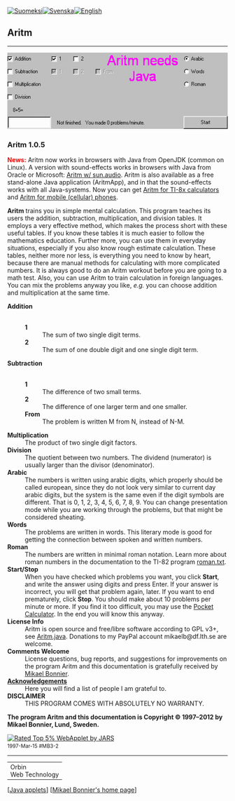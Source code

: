 <!DOCTYPE HTML SYSTEM "about:legacy-compat">
<html lang="en">
<head>
<!--Copyright (C) 1997 by Mikael Bonnier, Lund, Sweden.-->
<meta content="text/html; charset=windows-1252" http-equiv="content-type">
  <!--title>Aritm</title-->
  <meta content="Mikael O. Bonnier mikaelb@df.lth.se" name="author">
  <meta name="description"
 content="Aritm  -  trains you in simple mental calculation.">
  <meta name="keywords" content="">
<link rel="stylesheet" href="mob.css" type="text/css" media="screen">
</head>
<body>
<!-- counter-ord-lang -->
<p><a href="aritm-fin.html"><img src="../images/fin.gif"
 alt="Suomeksi" class="flag"></a><a
 href="aritm-sve.html"><img src="../images/sve1.gif" alt="Svenska"
 class="flag"></a><a
 href="aritm.html"><img src="../images/enu1.gif" alt="English"
 class="flag"></a></p>
<h2>Aritm</h2>
<p>
</p>
<hr><applet code="Aritm.class" archive="Aritm.zip" height="174" 
width="525"><param name="bgcolor" value="#CECECE"><param name="text" 
value="#000000"><param name="lang" value="en"><img src="aritm.gif" 
alt="Aritm" height="174" width="525"></applet>
<h3>Aritm 1.0.5</h3>
<p><b style="color: red;">News:</b> Aritm now works in browsers with
Java from OpenJDK (common on Linux). A version with sound-effects works
in browsers with Java from Oracle or Microsoft: <a 
href="sun.audio/aritm.html">Aritm w/ 
sun.audio</a>. Aritm is also
available as a free stand-alone Java application (AritmApp), and in that the
sound-effects works with all Java-systems. Now you can get
<a href="https://mobluse.github.io/ticalc/#aritm" target="links">Aritm
for TI-8x calculators</a> and <a href="http://df.lth.se.orbin.se/~mikaelb/microemu/all.html" 
target="links">Aritm for mobile (cellular) phones</a>.</p>
<p><strong>Aritm</strong> trains you in simple mental calculation.
This program teaches its users the addition, subtraction,
multiplication, and division tables. It employs a very effective
method, which makes the process short with these useful tables. If
you know these tables it is much easier to follow the mathematics
education. Further more, you can use them in everyday situations,
especially if you also know rough estimate calculation. These tables,
neither more nor less, is everything you need to know by heart,
because there are manual methods for calculating with more
complicated numbers. It is always good to do an Aritm workout before
you are going to a math test. Also, you can use Aritm to train
calculation in foreign languages. You can mix the problems anyway you
like, <i>e.g.</i> you can choose addition and multiplication at the
same time.</p>
<dl>
  <dt><b>Addition</b></dt>
  <dd>&nbsp;
    <dl>
      <dt><b>1</b></dt>
      <dd>The sum of two single digit terms.</dd>
      <dt><b>2</b></dt>
      <dd>The sum of one double digit and one single digit term.</dd>
    </dl>
  </dd>
  <dt><b>Subtraction</b></dt>
  <dd>&nbsp;
    <dl>
      <dt><b>1</b></dt>
      <dd>The difference of two small terms.</dd>
      <dt><b>2</b></dt>
      <dd>The difference of one larger term and one smaller.</dd>
      <dt><b>From</b></dt>
      <dd>The problem is written M from N, instead of N-M.</dd>
    </dl>
  </dd>
  <dt><b>Multiplication</b></dt>
  <dd>The product of two single digit factors.</dd>
  <dt><b>Division</b></dt>
  <dd>The quotient between two numbers. The dividend (numerator) is
usually larger than the divisor (denominator).</dd>
  <dt><b>Arabic</b></dt>
  <dd>The numbers is written using arabic digits, which properly should
be called european, since they do not look very similar to current day
arabic digits, but the system is the same even if the digit symbols are
different. That is 0, 1, 2, 3, 4, 5, 6, 7, 8, 9. You can change
presentation mode while you are working through the problems, but that
might be considered sheating.</dd>
  <dt><b>Words</b></dt>
  <dd>The problems are written in words. This literary mode is good for
getting the connection between spoken and written numbers.</dd>
  <dt><b>Roman</b></dt>
  <dd>The numbers are written in minimal roman notation. Learn more
about roman numbers in the documentation to the TI-82 program <a
 href="https://mobluse.github.io/ticalc/#roman" target="links">roman.txt</a>.</dd>
  <dt><b>Start/Stop</b></dt>
  <dd>When you have checked which problems you want, you click <b>Start</b>,
and write the answer using digits and press Enter. If your answer is
incorrect, you will get that problem again, later. If you want to end
prematurely, click <b>Stop</b>. You should make about 10 problems per
minute or more. If you find it too difficult, you may use the <a
 href="https://mobluse.github.io/pocketcalc/" target="pocketcalc">Pocket Calculator</a>.
In the end you will know this anyway.</dd>
  <dt><b>License Info</b></dt>
  <dd>Aritm is open source and free/libre software according to GPL v3+, see 
<a href="Aritm.java">Aritm.java</a>. Donations to my PayPal account 
mikaelb@df.lth.se are welcome.</dd>
  <dt><b>Comments Welcome</b></dt>
  <dd>License questions, bug reports, and suggestions for improvements
on the program Aritm and this documentation is gratefully received by <a
 href="https://github.com/mobluse/aritm/issues">Mikael Bonnier</a>.</dd>
  <dt><a href="acknowledge.html"><b>Acknowledgements</b></a></dt>
  <dd>Here you will find a list of people I am grateful to.</dd>
  <dt><b>DISCLAIMER</b></dt>
  <dd>THIS PROGRAM COMES WITH ABSOLUTELY NO WARRANTY.</dd>
</dl>
<p><b>The program Aritm and this documentation is Copyright &copy;
1997&ndash;2012 by Mikael Bonnier, Lund, Sweden.</b></p>
<p><a href="http://www.jars.com/" target="_top"><img
 src="../images/5perc.gif" alt="Rated Top 5% WebApplet by JARS"
 height="95" width="115"></a><br>
<small>1997-Mar-15 #MB3-2</small></p>
<hr>
<table class="orbin">
<tbody>
<tr>
<td><!a href="http://hem.passagen.se/orbinweb/index-enu.html" 
target="links"><span>Orbin</span></a><br>
<span class="xsmall">Web Technology</span></td>
</tr>
</tbody>
</table>
[<a href="http://df.lth.se.orbin.se/~mikaelb/java.html">Java applets</a>] [<a href="http://df.lth.se.orbin.se/~mikaelb/index.html"
 target="_top">Mikael Bonnier's home page</a>]
</body>
</html>
